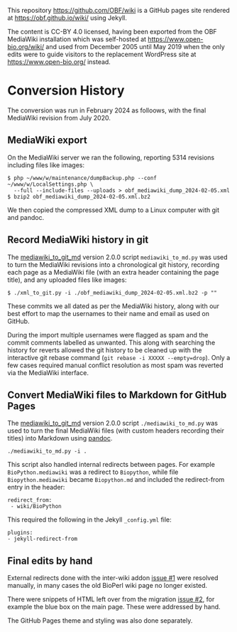 This repository https://github.com/OBF/wiki is a GitHub pages site rendered at
https://obf.github.io/wiki/ using Jekyll.

The content is CC-BY 4.0 licensed, having been exported from the OBF MediaWiki
installation which was self-hosted at https://www.open-bio.org/wiki/ and used
from December 2005 until May 2019 when the only edits were to guide visitors
to the replacement WordPress site at https://www.open-bio.org/ instead.

Conversion History
==================

The conversion was run in February 2024 as folloows, with the final MediaWiki
revision from July 2020.


MediaWiki export
----------------

On the MediaWiki server we ran the following, reporting 5314 revisions including
files like images:

```
$ php ~/www/w/maintenance/dumpBackup.php --conf ~/www/w/LocalSettings.php \
  --full --include-files --uploads > obf_mediawiki_dump_2024-02-05.xml
$ bzip2 obf_mediawiki_dump_2024-02-05.xml.bz2
```

We then copied the compressed XML dump to a Linux computer with git and pandoc.

Record MediaWiki history in git
-------------------------------

The [mediawiki_to_git_md](https://github.com/peterjc/mediawiki_to_git_md)
version 2.0.0 script ``mediawiki_to_md.py`` was used to turn the MediaWiki
revisions into a chronological git history, recording each page as a MediaWiki
file (with an extra header containing the page title), and any uploaded files
like images:

```
$ ./xml_to_git.py -i ./obf_mediawiki_dump_2024-02-05.xml.bz2 -p ""
```

These commits we all dated as per the MediaWiki history, along with our best
effort to map the usernames to their name and email as used on GitHub.

During the import multiple usernames were flagged as spam and the commit
comments labelled as unwanted. This along with searching the history for
reverts allowed the git history to be cleaned up with the interactive git
rebase command (``git rebase -i XXXXX --empty=drop``). Only a few cases
required manual conflict resolution as most spam was reverted via the
MediaWiki interface.

Convert MediaWiki files to Markdown for GitHub Pages
----------------------------------------------------

The [mediawiki_to_git_md](https://github.com/peterjc/mediawiki_to_git_md)
version 2.0.0 script ``./mediawiki_to_md.py`` was used to turn the final
MediaWiki files (with custom headers recording their titles) into Markdown
using [pandoc](https://pandoc.org/).

```
./mediawiki_to_md.py -i .
```

This script also handled internal redirects between pages. For example
``BioPython.mediawiki`` was a redirect to ``Biopython``, while file
``Biopython.mediawiki`` became ``Biopython.md`` and included the
redirect-from entry in the header:

```
redirect_from:
 - wiki/BioPython
```

This required the following in the Jekyll ``_config.yml`` file:

```
plugins:
- jekyll-redirect-from
```

Final edits by hand
-------------------

External redirects done with the inter-wiki addon
[issue #1](https://github.com/OBF/wiki/issues/1) were resolved
manually, in many cases the old BioPerl wiki page no longer existed.

There were snippets of HTML left over from the migration
[issue #2](https://github.com/OBF/wiki/issues/2), for example the blue
box on the main page. These were addressed by hand. 

The GitHub Pages theme and styling was also done separately.
